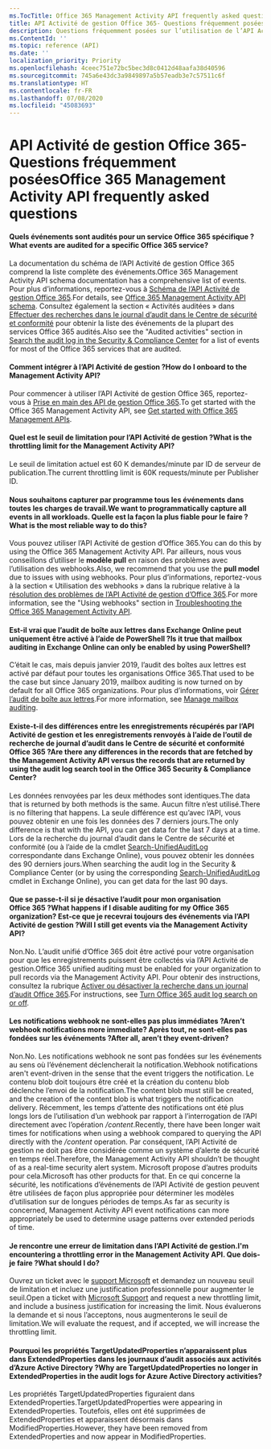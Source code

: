 ```yaml
---
ms.TocTitle: Office 365 Management Activity API frequently asked questions
title: API Activité de gestion Office 365- Questions fréquemment posées
description: Questions fréquemment posées sur l’utilisation de l’API Activité de gestion Office 365
ms.ContentId: ''
ms.topic: reference (API)
ms.date: ''
localization_priority: Priority
ms.openlocfilehash: 4ceec751e72bc5bec3d8c0412d48aafa38d40596
ms.sourcegitcommit: 745a6e43dc3a9849897a5b57eadb3e7c57511c6f
ms.translationtype: HT
ms.contentlocale: fr-FR
ms.lasthandoff: 07/08/2020
ms.locfileid: "45083693"
---
```

# <a name="office-365-management-activity-api-frequently-asked-questions"></a><span data-ttu-id="6641b-103">API Activité de gestion Office 365- Questions fréquemment posées</span><span class="sxs-lookup"><span data-stu-id="6641b-103">Office 365 Management Activity API frequently asked questions</span></span>

#### <a name="what-events-are-audited-for-a-specific-office-365-service"></a><span data-ttu-id="6641b-104">Quels événements sont audités pour un service Office 365 spécifique ?</span><span class="sxs-lookup"><span data-stu-id="6641b-104">What events are audited for a specific Office 365 service?</span></span>

<span data-ttu-id="6641b-105">La documentation du schéma de l’API Activité de gestion Office 365 comprend la liste complète des événements.</span><span class="sxs-lookup"><span data-stu-id="6641b-105">Office 365 Management Activity API schema documentation has a comprehensive list of events.</span></span> <span data-ttu-id="6641b-106">Pour plus d’informations, reportez-vous à [Schéma de l’API Activité de gestion Office 365](office-365-management-activity-api-schema.md).</span><span class="sxs-lookup"><span data-stu-id="6641b-106">For details, see [Office 365 Management Activity API schema](office-365-management-activity-api-schema.md).</span></span> <span data-ttu-id="6641b-107">Consultez également la section « Activités auditées » dans [Effectuer des recherches dans le journal d’audit dans le Centre de sécurité et conformité](https://docs.microsoft.com/office365/securitycompliance/search-the-audit-log-in-security-and-compliance#audited-activities) pour obtenir la liste des événements de la plupart des services Office 365 audités.</span><span class="sxs-lookup"><span data-stu-id="6641b-107">Also see the "Audited activities" section in [Search the audit log in the Security & Compliance Center](https://docs.microsoft.com/office365/securitycompliance/search-the-audit-log-in-security-and-compliance#audited-activities) for a list of events for most of the Office 365 services that are audited.</span></span>

#### <a name="how-do-i-onboard-to-the-management-activity-api"></a><span data-ttu-id="6641b-108">Comment intégrer à l’API Activité de gestion ?</span><span class="sxs-lookup"><span data-stu-id="6641b-108">How do I onboard to the Management Activity API?</span></span>

<span data-ttu-id="6641b-109">Pour commencer à utiliser l’API Activité de gestion Office 365, reportez-vous à [Prise en main des API de gestion Office 365](get-started-with-office-365-management-apis.md).</span><span class="sxs-lookup"><span data-stu-id="6641b-109">To get started with the Office 365 Management Activity API, see [Get started with Office 365 Management APIs](get-started-with-office-365-management-apis.md).</span></span>
 
#### <a name="what-is-the-throttling-limit-for-the--management-activity-api"></a><span data-ttu-id="6641b-110">Quel est le seuil de limitation pour l’API Activité de gestion ?</span><span class="sxs-lookup"><span data-stu-id="6641b-110">What is the throttling limit for the  Management Activity API?</span></span>

<span data-ttu-id="6641b-111">Le seuil de limitation actuel est 60 K demandes/minute par ID de serveur de publication.</span><span class="sxs-lookup"><span data-stu-id="6641b-111">The current throttling limit is 60K requests/minute per Publisher ID.</span></span> 

#### <a name="we-want-to-programmatically-capture-all-events-in-all-workloads-what-is-the-most-reliable-way-to-do-this"></a><span data-ttu-id="6641b-112">Nous souhaitons capturer par programme tous les événements dans toutes les charges de travail.</span><span class="sxs-lookup"><span data-stu-id="6641b-112">We want to programmatically capture all events in all workloads.</span></span> <span data-ttu-id="6641b-113">Quelle est la façon la plus fiable pour le faire ?</span><span class="sxs-lookup"><span data-stu-id="6641b-113">What is the most reliable way to do this?</span></span>

<span data-ttu-id="6641b-114">Vous pouvez utiliser l’API Activité de gestion d’Office 365.</span><span class="sxs-lookup"><span data-stu-id="6641b-114">You can do this by using the Office 365 Management Activity API.</span></span> <span data-ttu-id="6641b-115">Par ailleurs, nous vous conseillons d’utiliser le **modèle pull** en raison des problèmes avec l’utilisation des webhooks.</span><span class="sxs-lookup"><span data-stu-id="6641b-115">Also, we recommend that you use the **pull model** due to issues with using webhooks.</span></span> <span data-ttu-id="6641b-116">Pour plus d’informations, reportez-vous à la section « Utilisation des webhooks » dans la rubrique relative à la [résolution des problèmes de l’API Activité de gestion d’Office 365](troubleshooting-the-office-365-management-activity-api.md#using-webhooks).</span><span class="sxs-lookup"><span data-stu-id="6641b-116">For more information, see the "Using webhooks" section in [Troubleshooting the Office 365 Management Activity API](troubleshooting-the-office-365-management-activity-api.md#using-webhooks).</span></span>

#### <a name="is-it-true-that-mailbox-auditing-in-exchange-online-can-only-be-enabled-by-using-powershell"></a><span data-ttu-id="6641b-117">Est-il vrai que l’audit de boîte aux lettres dans Exchange Online peut uniquement être activé à l’aide de PowerShell ?</span><span class="sxs-lookup"><span data-stu-id="6641b-117">Is it true that mailbox auditing in Exchange Online can only be enabled by using PowerShell?</span></span>

<span data-ttu-id="6641b-118">C’était le cas, mais depuis janvier 2019, l’audit des boîtes aux lettres est activé par défaut pour toutes les organisations Office 365.</span><span class="sxs-lookup"><span data-stu-id="6641b-118">That used to be the case but since January 2019, mailbox auditing is now turned on by default for all Office 365 organizations.</span></span> <span data-ttu-id="6641b-119">Pour plus d’informations, voir [Gérer l’audit de boîte aux lettres](https://docs.microsoft.com/office365/securitycompliance/enable-mailbox-auditing).</span><span class="sxs-lookup"><span data-stu-id="6641b-119">For more information, see [Manage mailbox auditing](https://docs.microsoft.com/office365/securitycompliance/enable-mailbox-auditing).</span></span>

#### <a name="are-there-any-differences-in-the-records-that-are-fetched-by-the-management-activity-api-versus-the-records-that-are-returned-by-using-the-audit-log-search-tool-in-the-office-365-security--compliance-center"></a><span data-ttu-id="6641b-120">Existe-t-il des différences entre les enregistrements récupérés par l’API Activité de gestion et les enregistrements renvoyés à l’aide de l’outil de recherche de journal d’audit dans le Centre de sécurité et conformité Office 365 ?</span><span class="sxs-lookup"><span data-stu-id="6641b-120">Are there any differences in the records that are fetched by the Management Activity API versus the records that are returned by using the audit log search tool in the Office 365 Security & Compliance Center?</span></span>

<span data-ttu-id="6641b-121">Les données renvoyées par les deux méthodes sont identiques.</span><span class="sxs-lookup"><span data-stu-id="6641b-121">The data that is returned by both methods is the same.</span></span> <span data-ttu-id="6641b-122">Aucun filtre n’est utilisé.</span><span class="sxs-lookup"><span data-stu-id="6641b-122">There is no filtering that happens.</span></span> <span data-ttu-id="6641b-123">La seule différence est qu’avec l’API, vous pouvez obtenir en une fois les données des 7 derniers jours.</span><span class="sxs-lookup"><span data-stu-id="6641b-123">The only difference is that with the API, you can get data for the last 7 days at a time.</span></span> <span data-ttu-id="6641b-124">Lors de la recherche du journal d’audit dans le Centre de sécurité et conformité (ou à l’aide de la cmdlet [Search-UnifiedAuditLog](https://docs.microsoft.com/powershell/module/exchange/policy-and-compliance-audit/search-unifiedauditlog) correspondante dans Exchange Online), vous pouvez obtenir les données des 90 derniers jours.</span><span class="sxs-lookup"><span data-stu-id="6641b-124">When searching the audit log in the Security & Compliance Center (or by using the corresponding [Search-UnifiedAuditLog](https://docs.microsoft.com/powershell/module/exchange/policy-and-compliance-audit/search-unifiedauditlog) cmdlet in Exchange Online), you can get data for the last 90 days.</span></span> 

#### <a name="what-happens-if-i-disable-auditing-for-my-office-365-organization-will-i-still-get-events-via-the-management-activity-api"></a><span data-ttu-id="6641b-125">Que se passe-t-il si je désactive l’audit pour mon organisation Office 365 ?</span><span class="sxs-lookup"><span data-stu-id="6641b-125">What happens if I disable auditing for my Office 365 organization?</span></span> <span data-ttu-id="6641b-126">Est-ce que je recevrai toujours des événements via l’API Activité de gestion ?</span><span class="sxs-lookup"><span data-stu-id="6641b-126">Will I still get events via the Management Activity API?</span></span>

<span data-ttu-id="6641b-127">Non.</span><span class="sxs-lookup"><span data-stu-id="6641b-127">No.</span></span> <span data-ttu-id="6641b-128">L’audit unifié d’Office 365 doit être activé pour votre organisation pour que les enregistrements puissent être collectés via l’API Activité de gestion.</span><span class="sxs-lookup"><span data-stu-id="6641b-128">Office 365 unified auditing must be enabled for your organization to pull records via the Management Activity API.</span></span> <span data-ttu-id="6641b-129">Pour obtenir des instructions, consultez la rubrique [Activer ou désactiver la recherche dans un journal d’audit Office 365](https://docs.microsoft.com/office365/securitycompliance/turn-audit-log-search-on-or-off).</span><span class="sxs-lookup"><span data-stu-id="6641b-129">For instructions, see [Turn Office 365 audit log search on or off](https://docs.microsoft.com/office365/securitycompliance/turn-audit-log-search-on-or-off).</span></span>

#### <a name="arent-webhook-notifications-more-immediate-after-all-arent-they-event-driven"></a><span data-ttu-id="6641b-130">Les notifications webhook ne sont-elles pas plus immédiates ?</span><span class="sxs-lookup"><span data-stu-id="6641b-130">Aren’t webhook notifications more immediate?</span></span> <span data-ttu-id="6641b-131">Après tout, ne sont-elles pas fondées sur les événements ?</span><span class="sxs-lookup"><span data-stu-id="6641b-131">After all, aren’t they event-driven?</span></span>

<span data-ttu-id="6641b-132">Non.</span><span class="sxs-lookup"><span data-stu-id="6641b-132">No.</span></span> <span data-ttu-id="6641b-133">Les notifications webhook ne sont pas fondées sur les événements au sens où l’événement déclencherait la notification.</span><span class="sxs-lookup"><span data-stu-id="6641b-133">Webhook notifications aren't event-driven in the sense that the event triggers the notification.</span></span> <span data-ttu-id="6641b-134">Le contenu blob doit toujours être créé et la création du contenu blob déclenche l’envoi de la notification.</span><span class="sxs-lookup"><span data-stu-id="6641b-134">The content blob must still be created, and the creation of the content blob is what triggers the notification delivery.</span></span> <span data-ttu-id="6641b-135">Récemment, les temps d’attente des notifications ont été plus longs lors de l’utilisation d’un webhook par rapport à l’interrogation de l’API directement avec l’opération */content*.</span><span class="sxs-lookup"><span data-stu-id="6641b-135">Recently, there have been longer wait times for notifications when using a webhook compared to querying the API directly with the */content* operation.</span></span> <span data-ttu-id="6641b-136">Par conséquent, l’API Activité de gestion ne doit pas être considérée comme un système d’alerte de sécurité en temps réel.</span><span class="sxs-lookup"><span data-stu-id="6641b-136">Therefore, the Management Activity API shouldn’t be thought of as a real-time security alert system.</span></span> <span data-ttu-id="6641b-137">Microsoft propose d’autres produits pour cela.</span><span class="sxs-lookup"><span data-stu-id="6641b-137">Microsoft has other products for that.</span></span> <span data-ttu-id="6641b-138">En ce qui concerne la sécurité, les notifications d’événements de l’API Activité de gestion peuvent être utilisées de façon plus appropriée pour déterminer les modèles d’utilisation sur de longues périodes de temps.</span><span class="sxs-lookup"><span data-stu-id="6641b-138">As far as security is concerned, Management Activity API event notifications can more appropriately be used to determine usage patterns over extended periods of time.</span></span>

#### <a name="im-encountering-a-throttling-error-in-the-management-activity-api-what-should-i-do"></a><span data-ttu-id="6641b-139">Je rencontre une erreur de limitation dans l’API Activité de gestion.</span><span class="sxs-lookup"><span data-stu-id="6641b-139">I'm encountering a throttling error in the Management Activity API.</span></span> <span data-ttu-id="6641b-140">Que dois-je faire ?</span><span class="sxs-lookup"><span data-stu-id="6641b-140">What should I do?</span></span>

<span data-ttu-id="6641b-141">Ouvrez un ticket avec le [support Microsoft](https://support.office.com/article/contact-support-for-business-products-admin-help-32a17ca7-6fa0-4870-8a8d-e25ba4ccfd4b#ID0EAADAAA=online) et demandez un nouveau seuil de limitation et incluez une justification professionnelle pour augmenter le seuil.</span><span class="sxs-lookup"><span data-stu-id="6641b-141">Open a ticket with [Microsoft Support](https://support.office.com/article/contact-support-for-business-products-admin-help-32a17ca7-6fa0-4870-8a8d-e25ba4ccfd4b#ID0EAADAAA=online) and request a new throttling limit, and include a business justification for increasing the limit.</span></span> <span data-ttu-id="6641b-142">Nous évaluerons la demande et si nous l’acceptons, nous augmenterons le seuil de limitation.</span><span class="sxs-lookup"><span data-stu-id="6641b-142">We will evaluate the request, and if accepted, we will increase the throttling limit.</span></span>

#### <a name="why-are-targetupdatedproperties-no-longer-in-extendedproperties-in-the-audit-logs-for-azure-active-directory-activities"></a><span data-ttu-id="6641b-143">Pourquoi les propriétés TargetUpdatedProperties n’apparaissent plus dans ExtendedProperties dans les journaux d’audit associés aux activités d’Azure Active Directory ?</span><span class="sxs-lookup"><span data-stu-id="6641b-143">Why are TargetUpdatedProperties no longer in ExtendedProperties in the audit logs for Azure Active Directory activities?</span></span>

<span data-ttu-id="6641b-144">Les propriétés TargetUpdatedProperties figuraient dans ExtendedProperties.</span><span class="sxs-lookup"><span data-stu-id="6641b-144">TargetUpdatedProperties were appearing in ExtendedProperties.</span></span> <span data-ttu-id="6641b-145">Toutefois, elles ont été supprimées de ExtendedProperties et apparaissent désormais dans ModifiedProperties.</span><span class="sxs-lookup"><span data-stu-id="6641b-145">However, they have been removed from ExtendedProperties and now appear in ModifiedProperties.</span></span>
